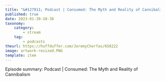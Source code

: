 ```yaml
---
title: "&#127911; Podcast | Consumed: The Myth and Reality of Cannibalism"
published: true
date: 2023-01-30-10-38
taxonomy:
    category:
        - stream
    tag:
        - podcasts
theurl: https://huffduffer.com/JeremyCherfas/658222
image: artwork-resized.PNG
template: item
---
```


Episode summary: Podcast | Consumed: The Myth and Reality of Cannibalism
